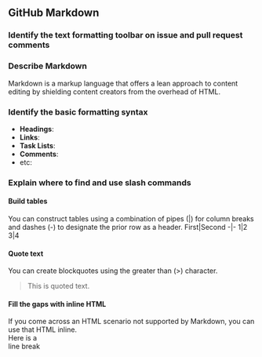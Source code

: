 ## GitHub Markdown

### Identify the text formatting toolbar on issue and pull request comments

### Describe Markdown
Markdown is a markup language that offers a lean approach to content editing by shielding content creators from the overhead of HTML.

### Identify the basic formatting syntax
- __Headings__:
- __Links__:
- __Task Lists__:
- __Comments__:
- etc:

### Explain where to find and use slash commands


#### Build tables
You can construct tables using a combination of pipes (|) for column breaks and dashes (-) to designate the prior row as a header.
First|Second
-|-
1|2
3|4

#### Quote text
You can create blockquotes using the greater than (>) character.
> This is quoted text.

#### Fill the gaps with inline HTML
If you come across an HTML scenario not supported by Markdown, you can use that HTML inline.<br />
Here is a<br />line break
